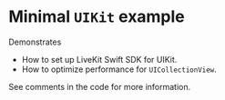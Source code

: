 # Minimal `UIKit` example

Demonstrates
* How to set up LiveKit Swift SDK for UIKit.
* How to optimize performance for `UICollectionView`.

See comments in the code for more information.
